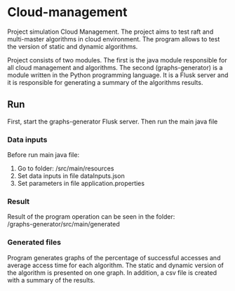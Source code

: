 # Cloud-management
Project simulation Cloud Management. The project aims to test raft and multi-master algorithms in cloud environment. The program allows to test the version of static and dynamic algorithms.

Project consists of two modules. The first is the java module responsible for all cloud management and algorithms. The second (graphs-generator) is a module written in the Python programming language. It is a Flusk server and it is responsible for generating a summary of the algorithms results.

## Run
First, start the graphs-generator Flusk server. Then run the main java file

### Data inputs
Before run main java file:
1. Go to folder: /src/main/resources 
2. Set data inputs in file dataInputs.json
3. Set parameters in file application.properties

### Result
Result of the program operation can be seen in the folder:<br />
/graphs-generator/src/main/generated

### Generated files
Program generates graphs of the percentage of successful accesses and average access time for each algorithm. The static and dynamic version of the algorithm is presented on one graph. In addition, a csv file is created with a summary of the results.


